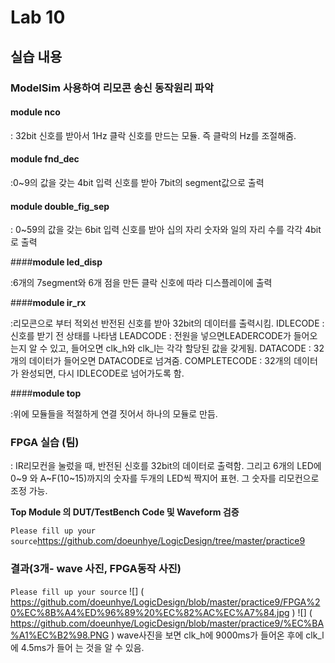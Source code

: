 # Lab 10

## 실습 내용

### **ModelSim 사용하여 리모콘 송신 동작원리 파악**

#### **module nco**

: 32bit 신호를 받아서 1Hz 클락 신호를 만드는 모듈. 즉 클락의 Hz를 조절해줌.

#### **module	fnd_dec**

:0~9의 값을 갖는 4bit 입력 신호를 받아 7bit의 segment값으로 출력

#### **module	double_fig_sep**

: 0~59의 값을 갖는 6bit 입력 신호를 받아 십의 자리 숫자와 일의 자리 수를 각각 4bit로 출력

####**module	led_disp**

:6개의 7segment와 6개 점을 만든 클락 신호에 따라 디스플레이에 출력

####**module	ir_rx**

:리모콘으로 부터 적외선 반전된 신호를 받아 32bit의 데이터를 출력시킴. 
IDLECODE : 신호를 받기 전 상태를 나타냄
LEADCODE : 전원을 넣으면LEADERCODE가 들어오는지 알 수 있고, 들어오면 clk_h와 clk_l는 각각 할당된 값을 갖게됨.
DATACODE : 32개의 데이터가 들어오면 DATACODE로 넘겨줌.
COMPLETECODE : 32개의 데이터가 완성되면, 다시 IDLECODE로 넘어가도록 함.

####**module	top**

:위에 모듈들을 적절하게 연결 짓어서 하나의 모듈로 만듬.

### FPGA 실습 (팀)

:  IR리모컨을 눌렀을 때, 반전된 신호를 32bit의 데이터로 출력함. 그리고 6개의 LED에 0~9 와 A~F(10~15)까지의 숫자를 두개의 LED씩 짝지어 표현. 그 숫자를 리모컨으로 조정 가능.

**Top Module 의 DUT/TestBench Code 및 Waveform 검증**

`Please fill up your source`https://github.com/doeunhye/LogicDesign/tree/master/practice9

### **결과(3개- wave 사진, FPGA동작 사진)**

`Please fill up your source`
![]
(
https://github.com/doeunhye/LogicDesign/blob/master/practice9/FPGA%20%EC%8B%A4%ED%96%89%20%EC%82%AC%EC%A7%84.jpg
)
![]
(
https://github.com/doeunhye/LogicDesign/blob/master/practice9/%EC%BA%A1%EC%B2%98.PNG
)
wave사진을 보면 clk_h에 9000ms가 들어온 후에 clk_l에 4.5ms가 들어 는 것을 알 수 있음.

<!--stackedit_data:
eyJoaXN0b3J5IjpbLTIxMzA1NDQ4XX0=
-->
